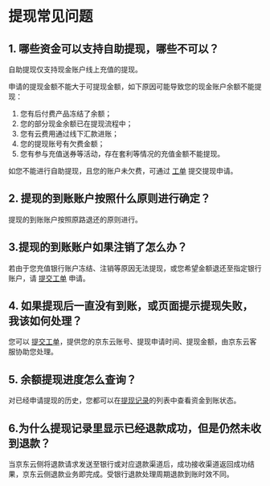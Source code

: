 # 提现常见问题
## 1. 哪些资金可以支持自助提现，哪些不可以？
自助提现仅支持现金账户线上充值的提现。

申请的提现金额不能大于可提现金额，如下原因可能导致您的现金账户余额不能提现：

1) 您有后付费产品冻结了余额；
2) 您的部分现金余额已在提现流程中；
3) 您有云费用通过线下汇款进账；
4) 您的提现账号有欠费金额；
5) 您有参与充值送券等活动，存在套利等情况的充值金额不能提现。

如您不能进行自助提现，且您的账户未欠费，可通过 [工单](https://ticket.jdcloud.com/applyorder/submit) 提交提现申请。

## 2. 提现的到账账户按照什么原则进行确定？
提现的到账账户按照原路退还的原则进行。

## 3.提现的到账账户如果注销了怎么办？
若由于您充值银行账户冻结、注销等原因无法提现，或您希望金额退还至指定银行账户，请 [提交工单](https://ticket.jdcloud.com/applyorder/submit) 申请。

## 4. 如果提现后一直没有到账，或页面提示提现失败，我该如何处理？
您可以 [提交工单](https://ticket.jdcloud.com/applyorder/submit)，提供您的京东云账号、提现申请时间、提现金额，由京东云客服协助您处理。

## 5. 余额提现进度怎么查询？
对已经申请提现的历史，您都可以在[提现记录](https://uc.jdcloud.com/cost/capital/withdrawal-history)的列表中查看资金到账状态。

## 6.为什么提现记录里显示已经退款成功，但是仍然未收到退款？
当京东云侧将退款请求发送至银行或对应退款渠道后，成功接收渠道返回成功结果，京东云侧退款业务即完成。受银行退款处理周期退款到账时效不同。
